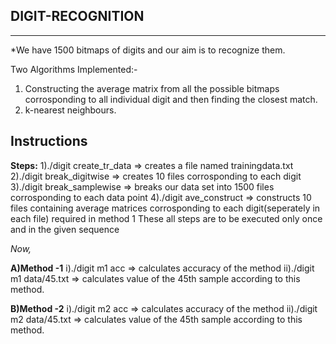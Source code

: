 		
**DIGIT-RECOGNITION**	
---------------------
---------------------
*We have 1500 bitmaps of digits and our aim is to recognize them.

Two Algorithms Implemented:-
<ol>
<li>Constructing the average matrix from all the possible bitmaps corrosponding to all individual digit and then finding the closest match.</li>
<li>k-nearest neighbours.</li>
</ol>

**Instructions**
----------------

**Steps:**
1)./digit create_tr_data => creates a file named trainingdata.txt
2)./digit break_digitwise => creates 10 files corrosponding to each digit
3)./digit break_samplewise => breaks our data set into 1500 files corrosponding to each data point
4)./digit ave_construct => constructs 10 files containing average matrices corrosponding to each digit(seperately in each file)
  required in method 1
These all steps are to be executed only once and in the given sequence

*Now,*

**A)Method -1**
i)./digit m1 acc => calculates accuracy of the method
ii)./digit m1 data/45.txt => calculates value of the 45th sample according to this method.

	
**B)Method -2**
i)./digit m2 acc => calculates accuracy of the method
ii)./digit m2 data/45.txt => calculates value of the 45th sample according to this method.
